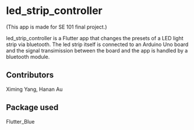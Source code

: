 # led_strip_controller

(This app is made for SE 101 final project.)

led_strip_controller is a Flutter app that changes the presets of a LED light strip via bluetooth. The led strip itself 
is connected to an Arduino Uno board and the signal transimission between the board and the app is handled by a bluetooth
module.

## Contributors

Ximing Yang, Hanan Au

## Package used

Flutter_Blue